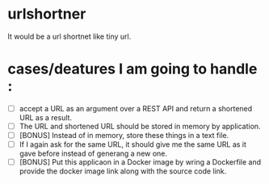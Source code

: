 # urlshortner

It would be a url shortnet like tiny url.

# cases/deatures I am going to handle : 
 - [ ]  accept a URL as an argument over a REST API and return a shortened URL as a result.
 - [ ] The URL and shortened URL should be stored in memory by application.
 - [ ] [BONUS] Instead of in memory, store these things in a text file.
 - [ ] If I again ask for the same URL, it should give me the same URL as it gave before instead of generang a new one.
 - [ ] [BONUS] Put this applicaon in a Docker image by wring a Dockerfile and provide the docker image link along with the source code link.
